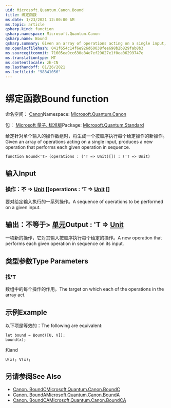 ```yaml
---
uid: Microsoft.Quantum.Canon.Bound
title: 绑定函数
ms.date: 1/23/2021 12:00:00 AM
ms.topic: article
qsharp.kind: function
qsharp.namespace: Microsoft.Quantum.Canon
qsharp.name: Bound
qsharp.summary: Given an array of operations acting on a single input, produces a new operation that performs each given operation in sequence.
ms.openlocfilehash: 041f654c14f6e926d60038fee698b2b829fab8b3
ms.sourcegitcommit: 71605ea9cc630e84e7ef29027e1f0ea06299747e
ms.translationtype: MT
ms.contentlocale: zh-CN
ms.lasthandoff: 01/26/2021
ms.locfileid: "98841056"
---
```

# <a name="bound-function"></a><span data-ttu-id="186ff-102">绑定函数</span><span class="sxs-lookup"><span data-stu-id="186ff-102">Bound function</span></span>

<span data-ttu-id="186ff-103">命名空间： [Canon](xref:Microsoft.Quantum.Canon)</span><span class="sxs-lookup"><span data-stu-id="186ff-103">Namespace: [Microsoft.Quantum.Canon](xref:Microsoft.Quantum.Canon)</span></span>

<span data-ttu-id="186ff-104">包： [Microsoft 量子. 标准版](https://nuget.org/packages/Microsoft.Quantum.Standard)</span><span class="sxs-lookup"><span data-stu-id="186ff-104">Package: [Microsoft.Quantum.Standard](https://nuget.org/packages/Microsoft.Quantum.Standard)</span></span>


<span data-ttu-id="186ff-105">给定针对单个输入的操作数组时，将生成一个按顺序执行每个给定操作的新操作。</span><span class="sxs-lookup"><span data-stu-id="186ff-105">Given an array of operations acting on a single input, produces a new operation that performs each given operation in sequence.</span></span>

```qsharp
function Bound<'T> (operations : ('T => Unit)[]) : ('T => Unit)
```


## <a name="input"></a><span data-ttu-id="186ff-106">输入</span><span class="sxs-lookup"><span data-stu-id="186ff-106">Input</span></span>

### <a name="operations--t--unit-"></a><span data-ttu-id="186ff-107">操作：不 => [Unit](xref:microsoft.quantum.lang-ref.unit) []</span><span class="sxs-lookup"><span data-stu-id="186ff-107">operations : 'T => [Unit](xref:microsoft.quantum.lang-ref.unit) []</span></span>

<span data-ttu-id="186ff-108">要对给定输入执行的一系列操作。</span><span class="sxs-lookup"><span data-stu-id="186ff-108">A sequence of operations to be performed on a given input.</span></span>



## <a name="output--t--unit"></a><span data-ttu-id="186ff-109">输出：不等于> [单元](xref:microsoft.quantum.lang-ref.unit)</span><span class="sxs-lookup"><span data-stu-id="186ff-109">Output : 'T => [Unit](xref:microsoft.quantum.lang-ref.unit)</span></span> 

<span data-ttu-id="186ff-110">一项新的操作，它对其输入按顺序执行每个给定的操作。</span><span class="sxs-lookup"><span data-stu-id="186ff-110">A new operation that performs each given operation in sequence on its input.</span></span>

## <a name="type-parameters"></a><span data-ttu-id="186ff-111">类型参数</span><span class="sxs-lookup"><span data-stu-id="186ff-111">Type Parameters</span></span>

### <a name="t"></a><span data-ttu-id="186ff-112">找</span><span class="sxs-lookup"><span data-stu-id="186ff-112">'T</span></span>

<span data-ttu-id="186ff-113">数组中的每个操作的作用。</span><span class="sxs-lookup"><span data-stu-id="186ff-113">The target on which each of the operations in the array act.</span></span>

## <a name="example"></a><span data-ttu-id="186ff-114">示例</span><span class="sxs-lookup"><span data-stu-id="186ff-114">Example</span></span>

<span data-ttu-id="186ff-115">以下项是等效的：</span><span class="sxs-lookup"><span data-stu-id="186ff-115">The following are equivalent:</span></span>

```qsharp
let bound = Bound([U, V]);
bound(x);
```

<span data-ttu-id="186ff-116">和</span><span class="sxs-lookup"><span data-stu-id="186ff-116">and</span></span>

```qsharp
U(x); V(x);
```

## <a name="see-also"></a><span data-ttu-id="186ff-117">另请参阅</span><span class="sxs-lookup"><span data-stu-id="186ff-117">See Also</span></span>

- [<span data-ttu-id="186ff-118">Canon. BoundC</span><span class="sxs-lookup"><span data-stu-id="186ff-118">Microsoft.Quantum.Canon.BoundC</span></span>](xref:Microsoft.Quantum.Canon.BoundC)
- [<span data-ttu-id="186ff-119">Canon. BoundA</span><span class="sxs-lookup"><span data-stu-id="186ff-119">Microsoft.Quantum.Canon.BoundA</span></span>](xref:Microsoft.Quantum.Canon.BoundA)
- [<span data-ttu-id="186ff-120">Canon. BoundCA</span><span class="sxs-lookup"><span data-stu-id="186ff-120">Microsoft.Quantum.Canon.BoundCA</span></span>](xref:Microsoft.Quantum.Canon.BoundCA)